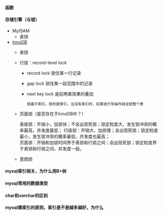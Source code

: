 #### 函数
#### 存储引擎（与锁）
 * MyISAM
   * 表锁
 * [InnoDB](https://dev.mysql.com/doc/refman/5.7/en/innodb-locking.html)
   * 表锁
   * 行锁：record-level lock
      * record lock  锁住某一行记录
      * gap lock     锁住某一段范围中的记录
      * next key lock 是前两者效果的叠加
      
            锁基于索引，锁的是索引，当没有索引时，如果进行写操作就会锁整个表
        
   * 页面锁（是否存在于InnoDB中？）
   
        表级锁：开销小，加锁快；不会出现死锁；锁定粒度大，发生锁冲突的概率最高，并发度最低；
        行级锁：开销大，加锁慢；会出现死锁；锁定粒度最小，发生锁冲突的概率最低，并发度也最高；    
        页面锁：开销和加锁时间界于表锁和行锁之间；会出现死锁；锁定粒度界于表锁和行锁之间，并发度一般。
       
    * 意图锁 
#### mysql索引相关，为什么用B+树 
#### mysql常用的数据类型
#### char和varchar的区别
#### mysql建索引的原则，索引是不是越多越好，为什么